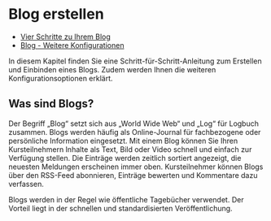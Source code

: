 # Blog erstellen

  * [Vier Schritte zu Ihrem Blog](Vier+Schritte+zu+Ihrem+Blog.html)
  * [Blog - Weitere Konfigurationen](Blog+-+Weitere+Konfigurationen.html)

  

In diesem Kapitel finden Sie eine Schritt-für-Schritt-Anleitung zum Erstellen
und Einbinden eines Blogs. Zudem werden Ihnen die weiteren
Konfigurationsoptionen erklärt.

## Was sind Blogs?

Der Begriff „Blog“ setzt sich aus „World Wide Web“ und „Log“ für Logbuch
zusammen. Blogs werden häufig als Online-Journal für fachbezogene oder
persönliche Information eingesetzt. Mit einem Blog können Sie Ihren
Kursteilnehmern Inhalte als Text, Bild oder Video schnell und einfach zur
Verfügung stellen. Die Einträge werden zeitlich sortiert angezeigt, die
neuesten Meldungen erscheinen immer oben. Kursteilnehmer können Blogs über den
RSS-Feed abonnieren, Einträge bewerten und Kommentare dazu verfassen.

Blogs werden in der Regel wie öffentliche Tagebücher verwendet. Der Vorteil
liegt in der schnellen und standardisierten Veröffentlichung.

  

